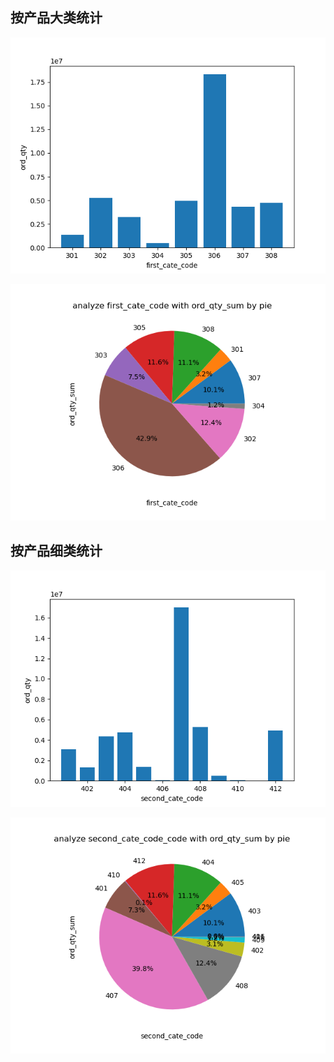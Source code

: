 ## 按产品大类统计

![image-20230421095247109](assets/image-20230421095247109.png)

![image-20230421095602854](assets/image-20230421095602854.png)

## 按产品细类统计

![image-20230421095609906](assets/image-20230421095609906.png)

![image-20230421095616313](assets/image-20230421095616313.png)